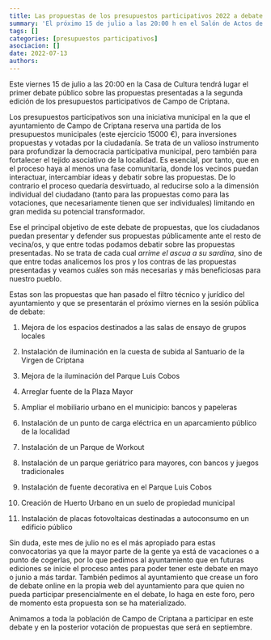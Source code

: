 ```yaml
---
title: Las propuestas de los presupuestos participativos 2022 a debate
summary: 'El próximo 15 de julio a las 20:00 h en el Salón de Actos de la Casa de Cultura se celebrará un acto público abierto donde se presentarán y debatirán las propuestas, de forma previa a la fase de votación.'
tags: []
categories: [presupuestos participativos]
asociacion: []
date: 2022-07-13
authors: 
---
```


<!-- LTeX: language=es-ES -->

Este viernes 15 de julio a las 20:00 en la Casa de Cultura tendrá lugar el primer debate público sobre las propuestas presentadas a la segunda edición de los presupuestos participativos de Campo de Criptana. 

Los presupuestos participativos son una iniciativa municipal en la que el ayuntamiento de Campo de Criptana reserva una partida de los presupuestos municipales (este ejercicio 15000 €), para inversiones propuestas y votadas por la ciudadanía. Se trata de un valioso instrumento para profundizar la democracia participativa municipal, pero también para fortalecer el tejido asociativo de la localidad. Es esencial, por tanto, que en el proceso haya al menos una fase comunitaria, donde los vecinos puedan interactuar, intercambiar ideas y debatir sobre las propuestas. De lo contrario el proceso quedaría desvirtuado, al reducirse solo a la dimensión individual del ciudadano (tanto para las propuestas como para las votaciones, que necesariamente tienen que ser individuales) limitando en gran medida su potencial transformador.

Ese el principal objetivo de este debate de propuestas, que los ciudadanos puedan presentar y defender sus propuestas públicamente ante el resto de vecina/os, y que entre todas podamos debatir sobre las propuestas presentadas. No se trata de cada cual _arrime el ascua a su sardina_, sino de que entre todas analicemos los pros y los contras de las propuestas presentadas y veamos cuáles son más necesarias y más beneficiosas para nuestro pueblo.

Estas son las propuestas que han pasado el filtro técnico y jurídico del ayuntamiento y que se presentarán el próximo viernes en la sesión pública de debate:

1. Mejora de los espacios destinados a las salas de ensayo de grupos locales

2. Instalación de iluminación en la cuesta de subida al Santuario de la Virgen de Criptana

3. Mejora de la iluminación del Parque Luis Cobos

4. Arreglar fuente de la Plaza Mayor

5. Ampliar el mobiliario urbano en el municipio: bancos y papeleras

6. Instalación de un punto de carga eléctrica en un aparcamiento público de la localidad

7. Instalación de un Parque de Workout

8. Instalación de un parque geriátrico para mayores, con bancos y juegos tradicionales

9. Instalación de fuente decorativa en el Parque Luis Cobos

10. Creación de Huerto Urbano en un suelo de propiedad municipal

11. Instalación de placas fotovoltaicas destinadas a autoconsumo en un edificio público

Sin duda, este mes de julio no es el más apropiado para estas convocatorias ya que la mayor parte de la gente ya está de vacaciones o a punto de cogerlas, por lo que pedimos al ayuntamiento que en futuras ediciones se inicie el proceso antes para poder tener este debate en mayo o junio a más tardar. 
También pedimos al ayuntamiento que crease un foro de debate online en la propia web del ayuntamiento para que quien no pueda participar presencialmente en el debate, lo haga en este foro, pero de momento esta propuesta son se ha materializado.

Animamos a toda la población de Campo de Criptana a participar en este debate y en la posterior votación de propuestas que será en septiembre.


